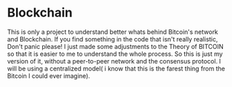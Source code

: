 # Blockchain

This is only a project to understand better whats behind Bitcoin's network and Blockchain.
If you find something in the code that isn't really realistic, Don't panic please!
I just made some adjustments to the Theory of BITCOIN so that it is easier to me to understand the whole process.
So this is just my version of it, without a peer-to-peer network and the consensus protocol. 
I will be using a centralized model( i know that this is the farest thing from the Bitcoin I could ever imagine).

